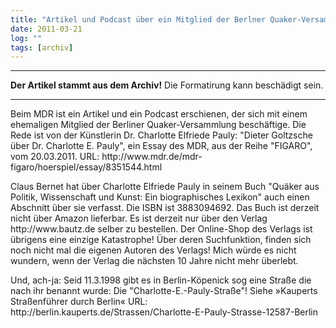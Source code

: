 ```yaml
---
title: "Artikel und Podcast über ein Mitglied der Berlner Quaker-Versammlung"
date: 2011-03-21
log: ""
tags: [archiv]
---
```

<hr><b>Der Artikel stammt aus dem Archiv!</b> Die Formatirung kann beschädigt sein.<hr>
<p>Beim MDR ist ein Artikel und ein Podcast erschienen, der sich mit einem ehemaligen Mitglied der Berliner Quaker-Versammlung beschäftige. Die Rede ist von der Künstlerin Dr. Charlotte Elfriede Pauly: "Dieter Goltzsche über Dr. Charlotte E. Pauly", ein Essay des MDR, aus der Reihe "FIGARO", vom 20.03.2011. URL: http://www.mdr.de/mdr-figaro/hoerspiel/essay/8351544.html </p>

<p>Claus Bernet hat über Charlotte Elfriede Pauly in seinem Buch "Quäker aus Politik, Wissenschaft und Kunst: Ein biographisches Lexikon" auch einen Abschnitt über sie verfasst. Die ISBN ist 3883094692. Das Buch ist derzeit nicht über Amazon lieferbar. Es ist derzeit nur über den Verlag http://www.bautz.de selber zu bestellen. Der Online-Shop des Verlags ist übrigens eine einzige Katastrophe! Über deren Suchfunktion, finden sich noch nicht mal die eigenen Autoren des Verlags! Mich würde es nicht wundern, wenn der Verlag die nächsten 10 Jahre nicht mehr überlebt.</p>

<p>Und, ach-ja: Seid 11.3.1998 gibt es in Berlin-Köpenick sog eine Straße die nach ihr benannt wurde: Die "Charlotte-E.-Pauly-Straße"! Siehe »Kauperts Straßenführer durch Berlin« URL: http://berlin.kauperts.de/Strassen/Charlotte-E-Pauly-Strasse-12587-Berlin </p>
